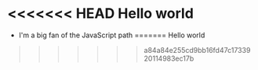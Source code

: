 <<<<<<< HEAD
Hello world
=====

* I'm a big fan of the JavaScript path
=======
Hello world
>>>>>>> a84a84e255cd9bb16fd47c1733920114983ec17b
